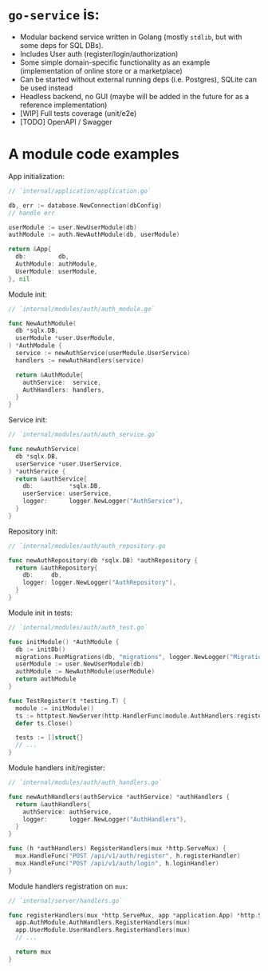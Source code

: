 # `go-service` is:

- Modular backend service written in Golang (mostly `stdlib`, but with some deps for SQL DBs).
- Includes User auth (register/login/authorization)
- Some simple domain-specific functionality as an example (implementation of online store or a marketplace)
- Can be started without external running deps (i.e. Postgres), SQLite can be used instead
- Headless backend, no GUI (maybe will be added in the future for as a reference implementation)
- [WIP] Full tests coverage (unit/e2e)
- [TODO] OpenAPI / Swagger

# A module code examples

App initialization:
```go
// `internal/application/application.go`

db, err := database.NewConnection(dbConfig)
// handle err

userModule := user.NewUserModule(db)
authModule := auth.NewAuthModule(db, userModule)

return &App{
  db:         db,
  AuthModule: authModule,
  UserModule: userModule,
}, nil
```

Module init:
```go
// `internal/modules/auth/auth_module.go`

func NewAuthModule(
  db *sqlx.DB,
  userModule *user.UserModule,
) *AuthModule {
  service := newAuthService(userModule.UserService)
  handlers := newAuthHandlers(service)

  return &AuthModule{
    authService:  service,
    AuthHandlers: handlers,
  }
}
```

Service init:
```go
// `internal/modules/auth/auth_service.go`

func newAuthService(
  db *sqlx.DB,
  userService *user.UserService,
) *authService {
  return &authService{
    db:          *sqlx.DB,
    userService: userService,
    logger:      logger.NewLogger("AuthService"),
  }
}
```

Repository init:
```go
// `internal/modules/auth/auth_repository.go

func newAuthRepository(db *sqlx.DB) *authRepository {
  return &authRepository{
    db:     db,
    logger: logger.NewLogger("AuthRepository"),
  }
}
```

Module init in tests:
```go
// `internal/modules/auth/auth_test.go`

func initModule() *AuthModule {
  db := initDb()
  migrations.RunMigrations(db, "migrations", logger.NewLogger("Migrations"), database.SQLite)
  userModule := user.NewUserModule(db)
  authModule := NewAuthModule(userModule)
  return authModule
}

func TestRegister(t *testing.T) {
  module := initModule()
  ts := httptest.NewServer(http.HandlerFunc(module.AuthHandlers.registerHandler))
  defer ts.Close()

  tests := []struct{}
  // ...
}
```

Module handlers init/register:
```go
// `internal/modules/auth/auth_handlers.go`

func newAuthHandlers(authService *authService) *authHandlers {
  return &authHandlers{
    authService: authService,
    logger:      logger.NewLogger("AuthHandlers"),
  }
}

func (h *authHandlers) RegisterHandlers(mux *http.ServeMux) {
  mux.HandleFunc("POST /api/v1/auth/register", h.registerHandler)
  mux.HandleFunc("POST /api/v1/auth/login", h.loginHandler)
}
```

Module handlers registration on `mux`:
```go
// `internal/server/handlers.go`

func registerHandlers(mux *http.ServeMux, app *application.App) *http.ServeMux {
  app.AuthModule.AuthHandlers.RegisterHandlers(mux)
  app.UserModule.UserHandlers.RegisterHandlers(mux)
  // ...

  return mux
}
```
